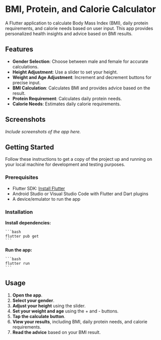 # BMI, Protein, and Calorie Calculator

A Flutter application to calculate Body Mass Index (BMI), daily protein requirements, and calorie needs based on user input. This app provides personalized health insights and advice based on BMI results.

## Features

- **Gender Selection**: Choose between male and female for accurate calculations.
- **Height Adjustment**: Use a slider to set your height.
- **Weight and Age Adjustment**: Increment and decrement buttons for precise input.
- **BMI Calculation**: Calculates BMI and provides advice based on the result.
- **Protein Requirement**: Calculates daily protein needs.
- **Calorie Needs**: Estimates daily calorie requirements.

## Screenshots

*Include screenshots of the app here.*

## Getting Started

Follow these instructions to get a copy of the project up and running on your local machine for development and testing purposes.

### Prerequisites

- Flutter SDK: [Install Flutter](https://flutter.dev/docs/get-started/install)
- Android Studio or Visual Studio Code with Flutter and Dart plugins
- A device/emulator to run the app

### Installation



 **Install dependencies:**

    ```bash
    flutter pub get
    ```

 **Run the app:**

    ```bash
    flutter run
    ```

## Usage

1. **Open the app**.
2. **Select your gender**.
3. **Adjust your height** using the slider.
4. **Set your weight and age** using the + and - buttons.
5. **Tap the calculate button**.
6. **View your results**, including BMI, daily protein needs, and calorie requirements.
7. **Read the advice** based on your BMI result.

